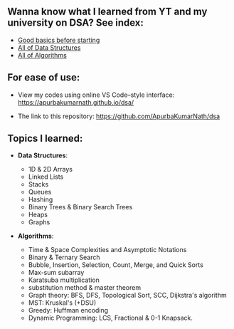 ## Wanna know what I learned from YT and my university on DSA? See index:
- [Good basics before starting](https://github.com/ApurbaKumarNath/dsa/tree/a92046e859eaeb9c8a3e30c3fcac5182c81b10ca/Basics%20%26%20Sorting%20Techniques)
- [All of Data Structures](https://github.com/ApurbaKumarNath/dsa/tree/a92046e859eaeb9c8a3e30c3fcac5182c81b10ca/Data%20Structures)
- [All of Algorithms](https://github.com/ApurbaKumarNath/dsa/tree/44fe5f39822d127fb9194cdf6358fabf455acde0/3_Algorithms/Lab%20work)

## For ease of use:
- View my codes using online VS Code–style interface: https://apurbakumarnath.github.io/dsa/

- The link to this repository: https://github.com/ApurbaKumarNath/dsa

## Topics I learned:
- **Data Structures**:
  - 1D & 2D Arrays
  - Linked Lists
  - Stacks
  - Queues
  - Hashing
  - Binary Trees & Binary Search Trees
  - Heaps
  - Graphs
    
- **Algorithms**:
  - Time & Space Complexities and Asymptotic Notations
  - Binary & Ternary Search
  - Bubble, Insertion, Selection, Count, Merge, and Quick Sorts
  - Max-sum subarray
  - Karatsuba multiplication
  - substitution method & master theorem
  - Graph theory: BFS, DFS, Topological Sort, SCC, Dijkstra's algorithm
  - MST: Kruskal's (+DSU)
  - Greedy: Huffman encoding
  - Dynamic Programming: LCS, Fractional & 0-1 Knapsack.
